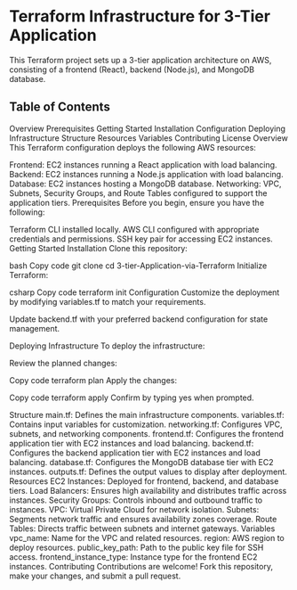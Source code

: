 # Terraform Infrastructure for 3-Tier Application
This Terraform project sets up a 3-tier application architecture on AWS, consisting of a frontend (React), backend (Node.js), and MongoDB database.

## Table of Contents
Overview
Prerequisites
Getting Started
Installation
Configuration
Deploying Infrastructure
Structure
Resources
Variables
Contributing
License
Overview
This Terraform configuration deploys the following AWS resources:

Frontend: EC2 instances running a React application with load balancing.
Backend: EC2 instances running a Node.js application with load balancing.
Database: EC2 instances hosting a MongoDB database.
Networking: VPC, Subnets, Security Groups, and Route Tables configured to support the application tiers.
Prerequisites
Before you begin, ensure you have the following:

Terraform CLI installed locally.
AWS CLI configured with appropriate credentials and permissions.
SSH key pair for accessing EC2 instances.
Getting Started
Installation
Clone this repository:

bash
Copy code
git clone <repository-url>
cd 3-tier-Application-via-Terraform
Initialize Terraform:

csharp
Copy code
terraform init
Configuration
Customize the deployment by modifying variables.tf to match your requirements.

Update backend.tf with your preferred backend configuration for state management.

Deploying Infrastructure
To deploy the infrastructure:

Review the planned changes:

Copy code
terraform plan
Apply the changes:

Copy code
terraform apply
Confirm by typing yes when prompted.

Structure
main.tf: Defines the main infrastructure components.
variables.tf: Contains input variables for customization.
networking.tf: Configures VPC, subnets, and networking components.
frontend.tf: Configures the frontend application tier with EC2 instances and load balancing.
backend.tf: Configures the backend application tier with EC2 instances and load balancing.
database.tf: Configures the MongoDB database tier with EC2 instances.
outputs.tf: Defines the output values to display after deployment.
Resources
EC2 Instances: Deployed for frontend, backend, and database tiers.
Load Balancers: Ensures high availability and distributes traffic across instances.
Security Groups: Controls inbound and outbound traffic to instances.
VPC: Virtual Private Cloud for network isolation.
Subnets: Segments network traffic and ensures availability zones coverage.
Route Tables: Directs traffic between subnets and internet gateways.
Variables
vpc_name: Name for the VPC and related resources.
region: AWS region to deploy resources.
public_key_path: Path to the public key file for SSH access.
frontend_instance_type: Instance type for the frontend EC2 instances.
Contributing
Contributions are welcome! Fork this repository, make your changes, and submit a pull request.
